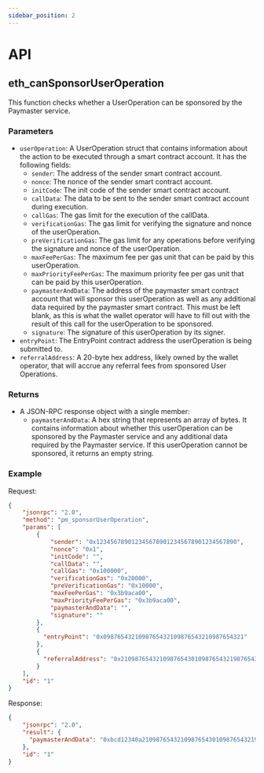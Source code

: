```yaml
---
sidebar_position: 2
---
```


# API

## eth_canSponsorUserOperation

This function checks whether a UserOperation can be sponsored by the Paymaster service.

### Parameters

- `userOperation`: A UserOperation struct that contains information about the action to be executed through a smart contract account. It has the following fields:
  - `sender`: The address of the sender smart contract account.
  - `nonce`: The nonce of the sender smart contract account.
  - `initCode`: The init code of the sender smart contract account.
  - `callData`: The data to be sent to the sender smart contract account during execution.
  - `callGas`: The gas limit for the execution of the callData.
  - `verificationGas`: The gas limit for verifying the signature and nonce of the userOperation.
  - `preVerificationGas`: The gas limit for any operations before verifying the signature and nonce of the userOperation.
  - `maxFeePerGas`: The maximum fee per gas unit that can be paid by this userOperation.
  - `maxPriorityFeePerGas`: The maximum priority fee per gas unit that can be paid by this userOperation.
  - `paymasterAndData`: The address of the paymaster smart contract account that will sponsor this userOperation as well as any additional data required by the paymaster smart contract. This must be left blank, as this is what the wallet operator will have to fill out with the result of this call for the userOperation to be sponsored.
  - `signature`: The signature of this userOperation by its signer.
- `entryPoint`: The EntryPoint contract address the userOperation is being submitted to.
- `referralAddress`: A 20-byte hex address, likely owned by the wallet operator, that will accrue any referral fees from sponsored User Operations.

### Returns

- A JSON-RPC response object with a single member:
  - `paymasterAndData`: A hex string that represents an array of bytes. It contains information about whether this userOperation can be sponsored by
the Paymaster service and any additional data required by
the Paymaster service. If this userOperation cannot be sponsored, it returns an empty string.

### Example

Request:

```json
{
    "jsonrpc": "2.0",
    "method": "pm_sponsorUserOperation",
    "params": [
        {
            "sender": "0x1234567890123456789012345678901234567890",
            "nonce": "0x1",
            "initCode": "",
            "callData": "",
            "callGas": "0x100000",
            "verificationGas": "0x20000",
            "preVerificationGas": "0x10000",
            "maxFeePerGas": "0x3b9aca00",
            "maxPriorityFeePerGas": "0x3b9aca00",
            "paymasterAndData": "",
            "signature": ""
        },
        {
          "entryPoint": "0x0987654321098765432109876543210987654321"
        },
        {
          "referralAddress": "0x2109876543210987654301098765432198765432"
        }
    ],
    "id": "1"
}
```

Response:

```json
{
    "jsonrpc": "2.0",
    "result": {
      "paymasterAndData": "0xbcd12340a2109876543210987654301098765432198765432"
    },
    "id": "1"
}
```
